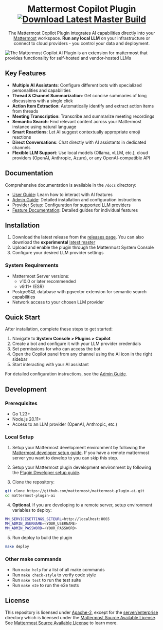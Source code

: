<div align="center">

# Mattermost Copilot Plugin [![Download Latest Master Build](https://img.shields.io/badge/Download-Latest%20Master%20Build-blue)](https://github.com/mattermost/mattermost-plugin-ai/releases/tag/latest-master)

The Mattermost Copilot Plugin integrates AI capabilities directly into your [Mattermost](https://github.com/mattermost/mattermost) workspace. **Run any local LLM** on your infrastructure or connect to cloud providers - you control your data and deployment.

</div>

![The Mattermost Copilot AI Plugin is an extension for mattermost that provides functionality for self-hosted and vendor-hosted LLMs](img/mattermost-ai-llm-access.webp)

## Key Features

- **Multiple AI Assistants**: Configure different bots with specialized personalities and capabilities
- **Thread & Channel Summarization**: Get concise summaries of long discussions with a single click
- **Action Item Extraction**: Automatically identify and extract action items from threads
- **Meeting Transcription**: Transcribe and summarize meeting recordings
- **Semantic Search**: Find relevant content across your Mattermost instance using natural language
- **Smart Reactions**: Let AI suggest contextually appropriate emoji reactions
- **Direct Conversations**: Chat directly with AI assistants in dedicated channels
- **Flexible LLM Support**: Use local models (Ollama, vLLM, etc.), cloud providers (OpenAI, Anthropic, Azure), or any OpenAI-compatible API

## Documentation

Comprehensive documentation is available in the `/docs` directory:

- [User Guide](docs/user_guide.md): Learn how to interact with AI features
- [Admin Guide](docs/admin_guide.md): Detailed installation and configuration instructions
- [Provider Setup](docs/providers.md): Configuration for supported LLM providers
- [Feature Documentation](docs/features/): Detailed guides for individual features

## Installation

1. Download the latest release from the [releases page](https://github.com/mattermost/mattermost-plugin-ai/releases). You can also download the **experimental** [latest master](https://github.com/mattermost/mattermost-plugin-ai/releases/tag/latest-master)
2. Upload and enable the plugin through the Mattermost System Console
3. Configure your desired LLM provider settings

### System Requirements

- Mattermost Server versions:
  - v10.0 or later recommended
  - v9.11+ (ESR)
- PostgreSQL database with pgvector extension for semantic search capabilities
- Network access to your chosen LLM provider

## Quick Start

After installation, complete these steps to get started:

1. Navigate to **System Console > Plugins > Copilot**
2. Create a bot and configure it with your LLM provider credentials
3. Set permissions for who can access the bot
4. Open the Copilot panel from any channel using the AI icon in the right sidebar
5. Start interacting with your AI assistant

For detailed configuration instructions, see the [Admin Guide](docs/admin_guide.md).

## Development

### Prerequisites

- Go 1.23+
- Node.js 20.11+
- Access to an LLM provider (OpenAI, Anthropic, etc.)

### Local Setup

1. Setup your Mattermost development environment by following the [Mattermost developer setup guide](https://developers.mattermost.com/contribute/server/developer-setup/). If you have a remote mattermost server you want to develop to you can skip this step. 

2. Setup your Mattermost plugin development environment by following the [Plugin Developer setup guide](https://developers.mattermost.com/integrate/plugins/developer-setup/).

3. Clone the repository:
```bash
git clone https://github.com/mattermost/mattermost-plugin-ai.git
cd mattermost-plugin-ai
```

4. **Optional**. If you are developing to a remote server, setup environment variables to deploy:
```bash
MM_SERVICESETTINGS_SITEURL=http://localhost:8065
MM_ADMIN_USERNAME=<YOUR_USERNAME>
MM_ADMIN_PASSWORD=<YOUR_PASSWORD>
```

5. Run deploy to build the plugin
```bash
make deploy
```

### Other make commands

- Run `make help` for a list of all make commands
- Run `make check-style` to verify code style
- Run `make test` to run the test suite
- Run `make e2e` to run the e2e tests


## License

This repository is licensed under [Apache-2](./LICENSE), except for the [server/enterprise](server/enterprise) directory which is licensed under the [Mattermost Source Available License](LICENSE.enterprise). See [Mattermost Source Available License](https://docs.mattermost.com/overview/faq.html#mattermost-source-available-license) to learn more.
